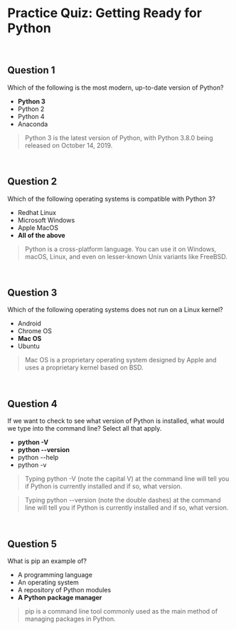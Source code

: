 # Practice Quiz: Getting Ready for Python

<br>

## Question 1

Which of the following is the most modern, up-to-date version of Python?

* **Python 3**
* Python 2
* Python 4
* Anaconda

> Python 3 is the latest version of Python, with Python 3.8.0 being released on October 14, 2019.

<br>

## Question 2

Which of the following operating systems is compatible with Python 3?

* Redhat Linux
* Microsoft Windows
* Apple MacOS
* **All of the above**

> Python is a cross-platform language. You can use it on Windows, macOS, Linux, and even on lesser-known Unix variants like FreeBSD.

<br>

## Question 3

Which of the following operating systems does not run on a Linux kernel?

* Android
* Chrome OS
* **Mac OS**
* Ubuntu

> Mac OS is a proprietary operating system designed by Apple and uses a proprietary kernel based on BSD.

<br>

## Question 4

If we want to check to see  what version of Python is installed, what would we type into the command line? Select all that apply.

* **python -V**
* **python --version**
* python --help
* python -v

> Typing python -V (note the capital V) at the command line will tell you if Python is currently installed and if so, what version.

> Typing python --version (note the double dashes) at the command line will tell you if Python is currently installed and if so, what version.

<br>

## Question 5

What is pip an example of?

* A programming language
* An operating system
* A repository of Python modules
* **A Python package manager**

> pip is a command line tool commonly used as the main method of managing packages in Python.
